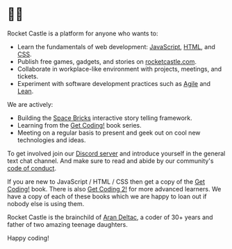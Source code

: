 # 🚀🏰

Rocket Castle is a platform for anyone who wants to:

- Learn the fundamentals of web development: [JavaScript](https://developer.mozilla.org/en-US/docs/Learn/JavaScript/First_steps/What_is_JavaScript), [HTML](https://www.computerhope.com/jargon/h/html.htm), and [CSS](https://en.wikipedia.org/wiki/CSS).
- Publish free games, gadgets, and stories on [rocketcastle.com](https://rocketcastle.com).
- Collaborate in workplace-like environment with projects, meetings, and tickets.
- Experiment with software development practices such as [Agile](https://www.agilealliance.org/agile101/the-agile-manifesto/) and [Lean](https://en.wikipedia.org/wiki/Lean_software_development).

We are actively:

- Building the [Space Bricks](https://rocketcastle.com/demo/) interactive story telling framework.
- Learning from the [Get Coding!](https://www.amazon.com/Get-Coding-Learn-JavaScript-Website/dp/076369276X/) book series.
- Meeting on a regular basis to present and geek out on cool new technologies and ideas.

To get involved join our [Discord server](https://discord.gg/TeSMCWD) and introduce yourself in the general text chat channel. And make sure to read and abide by our community's [code of conduct](CODE_OF_CONDUCT.md).

If you are new to JavaScript / HTML / CSS then get a copy of the [Get Coding!](https://www.amazon.com/Get-Coding-Learn-JavaScript-Website/dp/076369276X/) book. There is also [Get Coding 2!](https://www.amazon.com/Coding-Build-Computer-Games-JavaScript/dp/1536205419/) for more advanced learners. We have a copy of each of these books which we are happy to loan out if nobody else is using them.

Rocket Castle is the brainchild of [Aran Deltac](https://bluefeet.dev/index.html), a coder of 30+ years and father of two amazing teenage daughters.

Happy coding!
